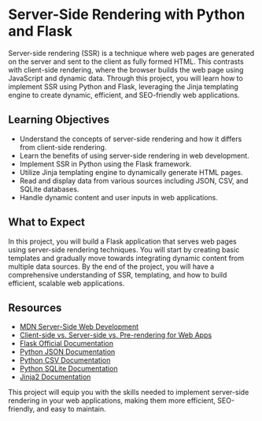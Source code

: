 # Server-Side Rendering with Python and Flask

Server-side rendering (SSR) is a technique where web pages are generated on the server and sent to the client as fully formed HTML. This contrasts with client-side rendering, where the browser builds the web page using JavaScript and dynamic data. Through this project, you will learn how to implement SSR using Python and Flask, leveraging the Jinja templating engine to create dynamic, efficient, and SEO-friendly web applications.

## Learning Objectives

- Understand the concepts of server-side rendering and how it differs from client-side rendering.
- Learn the benefits of using server-side rendering in web development.
- Implement SSR in Python using the Flask framework.
- Utilize Jinja templating engine to dynamically generate HTML pages.
- Read and display data from various sources including JSON, CSV, and SQLite databases.
- Handle dynamic content and user inputs in web applications.

## What to Expect

In this project, you will build a Flask application that serves web pages using server-side rendering techniques. You will start by creating basic templates and gradually move towards integrating dynamic content from multiple data sources. By the end of the project, you will have a comprehensive understanding of SSR, templating, and how to build efficient, scalable web applications.

## Resources

- [MDN Server-Side Web Development](https://developer.mozilla.org/en-US/docs/Learn/Server-side)
- [Client-side vs. Server-side vs. Pre-rendering for Web Apps](https://blog.logrocket.com/client-side-vs-server-side-vs-pre-rendering-for-web-apps/)
- [Flask Official Documentation](https://flask.palletsprojects.com/)
- [Python JSON Documentation](https://docs.python.org/3/library/json.html)
- [Python CSV Documentation](https://docs.python.org/3/library/csv.html)
- [Python SQLite Documentation](https://docs.python.org/3/library/sqlite3.html)
- [Jinja2 Documentation](https://jinja.palletsprojects.com/)

This project will equip you with the skills needed to implement server-side rendering in your web applications, making them more efficient, SEO-friendly, and easy to maintain.